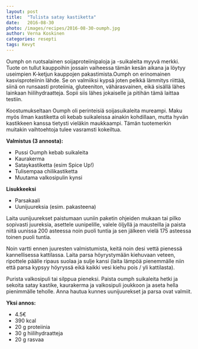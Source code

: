 ```yaml
---
layout: post
title:  "Tulista satay kastiketta"
date:   2016-08-30
photo: /images/recipes/2016-08-30-oumph.jpg
author: Verna Koskinen
categories: resepti
tags: Kevyt
---
```


Oumph on ruotsalainen soijaproteiinipaloja ja -suikaleita myyvä merkki. Tuote on tullut kauppoihin jossain vaiheessa tämän kesän aikana ja löytyy useimpien K-ketjun kauppojen pakastimista.Oumph on erinomainen kasvisproteiinin lähde. Se on valmiiksi kypsä joten pelkkä lämmitys riittää, siinä on runsaasti proteiinia, gluteeniton, vähärasvainen, eikä sisällä lähes lainkaan hiilihydraatteja. Sopii siis lähes jokaiselle ja pitihän tämä laittaa testiin.

Koostumukseltaan Oumph oli perinteisiä soijasuikaleita mureampi. Maku myös ilman kastiketta oli kebab suikaleissa ainakin kohdillaan, mutta hyvän kastikkeen kanssa tietysti vieläkin maukkaampi. Tämän tuotemerkin muitakin vaihtoehtoja tulee vasramsti kokeiltua.

**Valmistus (3 annosta):**

- Pussi Oumph kebab suikaleita
- Kaurakerma
- Sataykastiketta (esim Spice Up!)
- Tulisempaa chilikastiketta
- Muutama valkosipulin kynsi

**Lisukkeeksi**

- Parsakaali
- Uunijuureksia (esim. pakasteena)

Laita uunijuurekset paistumaan uuniin paketin ohjeiden mukaan tai pilko sopivasti juureksia, asettele uunipelille, valele öljyllä ja mausteilla ja paista niitä uunissa 200 asteessa noin puoli tuntia ja sen jälkeen vielä 175 asteessa toinen puoli tuntia.

Noin vartti ennen juuresten valmistumista, keitä noin desi vettä pienessä kannellisessa kattilassa. Laita parsa höyrystymään kiehuvaan veteen, ripottele päälle ripaus suolaa ja sulje kansi (laita lämpöä pienemmälle niin että parsa kypsyy höyryssä eikä kaikki vesi kiehu pois / yli kattilasta).

Purista valkosipuli tai silppua pieneksi. Paista oumph suikaleita hetki ja sekoita satay kastike, kaurakerma ja valkosipuli joukkoon ja aseta hella pienimmälle teholle. Anna hautua kunnes uunijuurekset ja parsa ovat valmiit.

**Yksi annos:**

- 4.5€
- 390 kcal
- 20 g proteiinia
- 30 g hiilihydraatteja
- 20 g rasvaa
